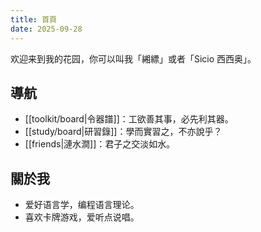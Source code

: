 ```yaml
---
title: 首頁
date: 2025-09-28
---
```


欢迎来到我的花园，你可以叫我「緗縹」或者「Sicio 西西奥」。

## 導航

- [[toolkit/board|令器譜]]：工欲善其事，必先利其器。
- [[study/board|研習錄]]：學而實習之，不亦說乎？
- [[friends|漣水澗]]：君子之交淡如水。

## 關於我

- 爱好语言学，编程语言理论。
- 喜欢卡牌游戏，爱听点说唱。
